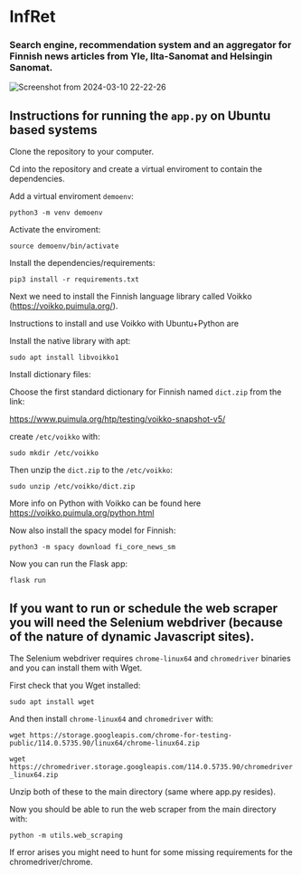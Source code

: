 # InfRet
### Search engine, recommendation system and an aggregator for Finnish news articles from Yle, Ilta-Sanomat and Helsingin Sanomat.

![Screenshot from 2024-03-10 22-22-26](https://github.com/oiva-johannes/infret/assets/72695556/56556af4-fc37-4384-9eab-38d56155bbbc)


## Instructions for running the `app.py` on Ubuntu based systems

Clone the repository to your computer.

Cd into the repository and create a virtual enviroment to contain the dependencies.

Add a virtual enviroment `demoenv`:

`python3 -m venv demoenv`

Activate the enviroment:

`source demoenv/bin/activate`

Install the dependencies/requirements:

`pip3 install -r requirements.txt`

Next we need to install the Finnish language library called Voikko (https://voikko.puimula.org/).

Instructions to install and use Voikko with Ubuntu+Python are

Install the native library with apt:

`sudo apt install libvoikko1`

Install dictionary files:

Choose the first standard dictionary for Finnish named `dict.zip` from the link:

https://www.puimula.org/htp/testing/voikko-snapshot-v5/

create `/etc/voikko` with:

`sudo mkdir /etc/voikko`

Then unzip the `dict.zip` to the `/etc/voikko`:

`sudo unzip /etc/voikko/dict.zip`

More info on Python with Voikko can be found here https://voikko.puimula.org/python.html

Now also install the spacy model for Finnish:

`python3 -m spacy download fi_core_news_sm`

Now you can run the Flask app:

`flask run`


## If you want to run or schedule the web scraper you will need the Selenium webdriver (because of the nature of dynamic Javascript sites).
The Selenium webdriver requires `chrome-linux64` and `chromedriver` binaries and you can install them with Wget. 

First check that you Wget installed:

`sudo apt install wget`

And then install `chrome-linux64` and `chromedriver` with:

`wget https://storage.googleapis.com/chrome-for-testing-public/114.0.5735.90/linux64/chrome-linux64.zip`

`wget https://chromedriver.storage.googleapis.com/114.0.5735.90/chromedriver_linux64.zip`

Unzip both of these to the main directory (same where app.py resides).

Now you should be able to run the web scraper from the main directory with:

`python -m utils.web_scraping`

If error arises you might need to hunt for some missing requirements for the chromedriver/chrome.



